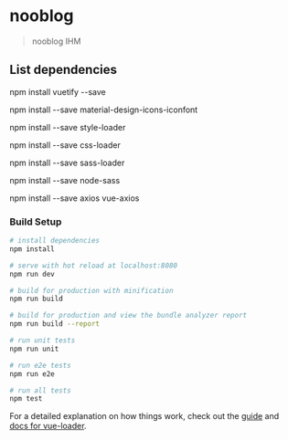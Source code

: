 # nooblog

> nooblog IHM

## List dependencies

npm install vuetify --save

npm install --save material-design-icons-iconfont

npm install --save style-loader

npm install --save css-loader

npm install --save sass-loader

npm install --save node-sass

npm install --save axios vue-axios
### Build Setup

``` bash
# install dependencies
npm install

# serve with hot reload at localhost:8080
npm run dev

# build for production with minification
npm run build

# build for production and view the bundle analyzer report
npm run build --report

# run unit tests
npm run unit

# run e2e tests
npm run e2e

# run all tests
npm test
```

For a detailed explanation on how things work, check out the [guide](http://vuejs-templates.github.io/webpack/) and [docs for vue-loader](http://vuejs.github.io/vue-loader).
